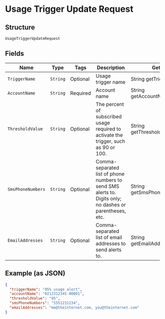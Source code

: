
# Usage Trigger Update Request

## Structure

`UsageTriggerUpdateRequest`

## Fields

| Name | Type | Tags | Description | Getter | Setter |
|  --- | --- | --- | --- | --- | --- |
| `TriggerName` | `String` | Optional | Usage trigger name | String getTriggerName() | setTriggerName(String triggerName) |
| `AccountName` | `String` | Required | Account name | String getAccountName() | setAccountName(String accountName) |
| `ThresholdValue` | `String` | Optional | The percent of subscribed usage required to activate the trigger, such as 90 or 100. | String getThresholdValue() | setThresholdValue(String thresholdValue) |
| `SmsPhoneNumbers` | `String` | Optional | Comma-separated list of phone numbers to send SMS alerts to. Digits only; no dashes or parentheses, etc. | String getSmsPhoneNumbers() | setSmsPhoneNumbers(String smsPhoneNumbers) |
| `EmailAddresses` | `String` | Optional | Comma-separated list of email addresses to send alerts to. | String getEmailAddresses() | setEmailAddresses(String emailAddresses) |

## Example (as JSON)

```json
{
  "triggerName": "95% usage alert",
  "accountName": "0212312345-00001",
  "thresholdValue": "95",
  "smsPhoneNumbers": "5551231234",
  "emailAddresses": "me@theinternet.com, you@theinternet.com"
}
```

